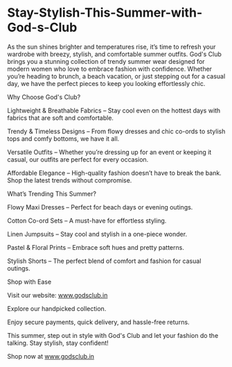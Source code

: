 # Stay-Stylish-This-Summer-with-God-s-Club

As the sun shines brighter and temperatures rise, it’s time to refresh your wardrobe with breezy, stylish, and comfortable summer outfits. God's Club brings you a stunning collection of trendy summer wear designed for modern women who love to embrace fashion with confidence. Whether you’re heading to brunch, a beach vacation, or just stepping out for a casual day, we have the perfect pieces to keep you looking effortlessly chic.

Why Choose God's Club?

Lightweight & Breathable Fabrics – Stay cool even on the hottest days with fabrics that are soft and comfortable.

Trendy & Timeless Designs – From flowy dresses and chic co-ords to stylish tops and comfy bottoms, we have it all.

Versatile Outfits – Whether you’re dressing up for an event or keeping it casual, our outfits are perfect for every occasion.

Affordable Elegance – High-quality fashion doesn’t have to break the bank. Shop the latest trends without compromise.

What’s Trending This Summer?

Flowy Maxi Dresses – Perfect for beach days or evening outings.

Cotton Co-ord Sets – A must-have for effortless styling.

Linen Jumpsuits – Stay cool and stylish in a one-piece wonder.

Pastel & Floral Prints – Embrace soft hues and pretty patterns.

Stylish Shorts – The perfect blend of comfort and fashion for casual outings.

Shop with Ease

Visit our website: www.godsclub.in

Explore our handpicked collection.

Enjoy secure payments, quick delivery, and hassle-free returns.

This summer, step out in style with God's Club and let your fashion do the talking. Stay stylish, stay confident!

Shop now at www.godsclub.in


